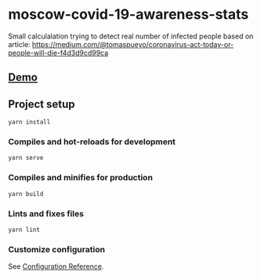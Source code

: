 # moscow-covid-19-awareness-stats
Small calculalation trying to detect real number of infected people based on article: https://medium.com/@tomaspueyo/coronavirus-act-today-or-people-will-die-f4d3d9cd99ca

## [Demo](https://moscow-covid-19-awareness-stats.now.sh/)

## Project setup
```
yarn install
```

### Compiles and hot-reloads for development
```
yarn serve
```

### Compiles and minifies for production
```
yarn build
```

### Lints and fixes files
```
yarn lint
```

### Customize configuration
See [Configuration Reference](https://cli.vuejs.org/config/).
